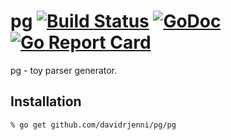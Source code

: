 # pg [![Build Status](https://travis-ci.org/davidrjenni/gc.svg?branch=master)](https://travis-ci.org/davidrjenni/gc) [![GoDoc](https://godoc.org/github.com/davidrjenni/pg?status.svg)](https://godoc.org/github.com/davidrjenni/pg) [![Go Report Card](https://goreportcard.com/badge/github.com/davidrjenni/pg)](https://goreportcard.com/report/github.com/davidrjenni/pg)

pg - toy parser generator.

## Installation

```
% go get github.com/davidrjenni/pg/pg

```
